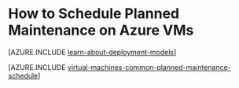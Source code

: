 ﻿<properties
	pageTitle="How to Schedule Planned Maintenance for Azure VMs | Microsoft Azure"
	description="Learn how to schedule planned maintenance on Azure VMs."
	services="virtual-machines-windows"
	documentationCenter=""
	authors="igalf"
	manager="timlt"
	editor=""
	tags="azure-service-management,azure-resource-manager"/>

<tags
	ms.service="virtual-machines-windows"
	ms.workload="infrastructure-services"
	ms.tgt_pltfrm="vm-windows"
	ms.devlang="na"
	ms.topic="article"
	ms.date="02/13/2016"
	ms.author="igalf"/>


# How to Schedule Planned Maintenance on Azure VMs

[AZURE.INCLUDE [learn-about-deployment-models](../../includes/learn-about-deployment-models-classic-include.md)]

[AZURE.INCLUDE [virtual-machines-common-planned-maintenance-schedule](../../includes/virtual-machines-common-planned-maintenance-schedule.md)]
